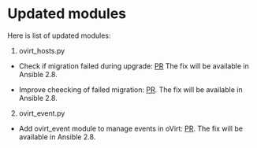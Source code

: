 Updated modules
===============

Here is list of updated modules:

1. ovirt_hosts.py

- Check if migration failed during upgrade: [PR](https://github.com/ansible/ansible/pull/46104)
  The fix will be available in Ansible 2.8.

- Improve cheecking of failed migration: [PR](https://github.com/ansible/ansible/pull/50489).
  The fix will be available in Ansible 2.8.

2. ovirt_event.py

- Add ovirt_event module to manage events in oVirt: [PR](https://github.com/ansible/ansible/pull/52982).
  The fix will be available in Ansible 2.8.
